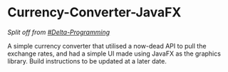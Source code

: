 # Currency-Converter-JavaFX

*Split off from [#Delta-Programming](https://github.com/Delta18-Git/Delta-Programming)*

A simple currency converter that utilised a now-dead API to pull the exchange rates, and had a simple UI made using JavaFX as the graphics library.
Build instructions to be updated at a later date.
